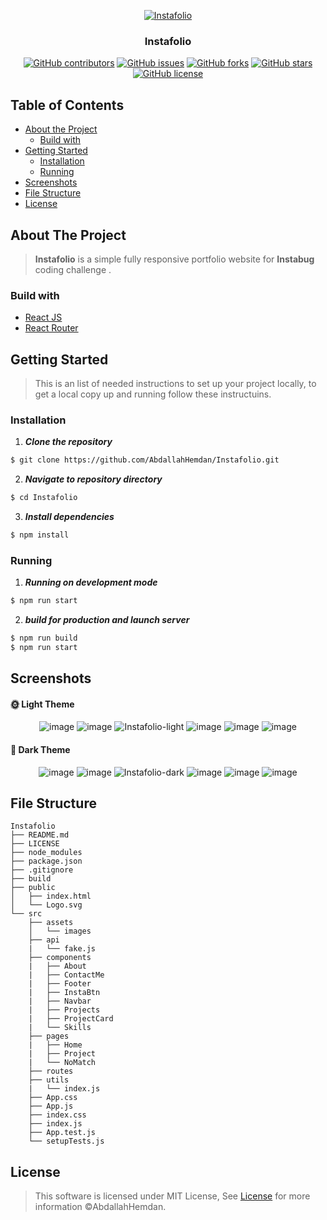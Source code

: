 <div align="center">

<a href="https://github.com/AbdallahHemdan/Instafolio" rel="noopener">
  
![Instafolio](https://user-images.githubusercontent.com/40190772/81759534-4678a000-94c5-11ea-8a02-2717608e1776.png)

</a>

</div>

<h3 align="center">Instafolio</h3>

<div align="center">


[![GitHub contributors](https://img.shields.io/github/contributors/AbdallahHemdan/Instafolio)](https://github.com/AbdallahHemdan/Instafolio/contributors)
[![GitHub issues](https://img.shields.io/github/issues/AbdallahHemdan/Instafolio)](https://github.com/AbdallahHemdan/Instafolio/issues)
[![GitHub forks](https://img.shields.io/github/forks/AbdallahHemdan/Instafolio)](https://github.com/AbdallahHemdan/Instafolio/network)
[![GitHub stars](https://img.shields.io/github/stars/AbdallahHemdan/Instafolio)](https://github.com/AbdallahHemdan/Instafolio/stargazers)
[![GitHub license](https://img.shields.io/github/license/AbdallahHemdan/Instafolio)](https://github.com/AbdallahHemdan/Instafolio/blob/master/LICENSE)

</div>

## Table of Contents

- [About the Project](#about-the-project)
  - [Build with](#build-with)
- [Getting Started](#getting-started)
  - [Installation](#installation)
  - [Running](#running)
- [Screenshots](#screenshots)
- [File Structure](#file-structure)
- [License](#license)


## About The Project
> **Instafolio** is a simple fully responsive portfolio website for **Instabug** coding challenge .

### Build with
- [React JS](https://reactjs.org/)
- [React Router](https://reacttraining.com/react-router/web/guides/quick-start)


## Getting Started
> This is an list of needed instructions to set up your project locally, to get a local copy up and running follow these instructuins.

### Installation

1. **_Clone the repository_**

```sh
$ git clone https://github.com/AbdallahHemdan/Instafolio.git
```
2. **_Navigate to repository directory_**
```sh
$ cd Instafolio
```

3. **_Install dependencies_**

```sh
$ npm install
```

### Running

1. **_Running on development mode_**
```sh
$ npm run start
```

2. **_build for production and launch server_**
```sh
$ npm run build
$ npm run start
```

## Screenshots

#### 🌞 Light Theme

<div align="center">
 
![image](https://user-images.githubusercontent.com/40190772/81760232-fd295000-94c6-11ea-9749-4178185efd3a.png)
![image](https://user-images.githubusercontent.com/40190772/81760354-46799f80-94c7-11ea-90bb-364e83337e2c.png)
![Instafolio-light](https://user-images.githubusercontent.com/40190772/81766630-c9562680-94d6-11ea-9baf-ef9aae5ebda1.png)
![image](https://user-images.githubusercontent.com/40190772/81760824-9147e700-94c8-11ea-8041-af5b191525a7.png)
![image](https://user-images.githubusercontent.com/40190772/81761087-4bd7e980-94c9-11ea-91e2-c2dabdd1e40f.png)
![image](https://user-images.githubusercontent.com/40190772/81772012-f27db380-94e4-11ea-9c0b-5fd89c233904.png)

</div>

#### 🌙 Dark Theme

<div align="center">
 
![image](https://user-images.githubusercontent.com/40190772/81760280-1af6b500-94c7-11ea-9fe9-1c449ac32fdd.png)
![image](https://user-images.githubusercontent.com/40190772/81760324-35309300-94c7-11ea-9910-9594578ae250.png)
![Instafolio-dark](https://user-images.githubusercontent.com/40190772/81766536-9e6bd280-94d6-11ea-949e-31d2e4ad568a.png)
![image](https://user-images.githubusercontent.com/40190772/81761025-1cc17800-94c9-11ea-9a7f-e2910c3aa02d.png)
![image](https://user-images.githubusercontent.com/40190772/81761066-3d89cd80-94c9-11ea-950f-3b002a58e1c0.png)
![image](https://user-images.githubusercontent.com/40190772/81771996-e3970100-94e4-11ea-83e7-c1cd111175cc.png)

</div>

## File Structure
                                    
    Instafolio
    ├── README.md
    ├── LICENSE
    ├── node_modules
    ├── package.json
    ├── .gitignore
    ├── build
    ├── public
    │   ├── index.html
    │   └── Logo.svg
    └── src
        ├── assets
        │   └── images
        ├── api	
        |   └── fake.js	
        ├── components	
        |   ├── About
        |   ├── ContactMe
        |   ├── Footer
        |   ├── InstaBtn
        |   ├── Navbar
        |   ├── Projects
        |   ├── ProjectCard
        |   └── Skills
        ├── pages	
        |   ├── Home	
        |   ├── Project	
        |   └── NoMatch	
        ├── routes	
        ├── utils	
        |   └── index.js	
        ├── App.css	
        ├── App.js	
        ├── index.css	
        ├── index.js	
        ├── App.test.js
        └── setupTests.js

 
## License

> This software is licensed under MIT License, See [License](https://github.com/AbdallahHemdan/Instanews/blob/master/LICENSE) for more information ©AbdallahHemdan.
